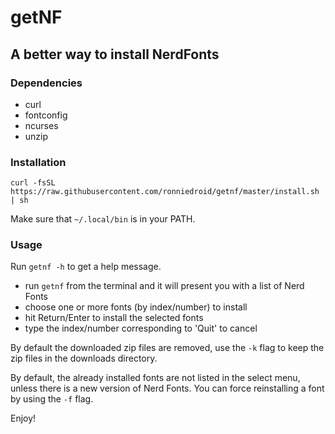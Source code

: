 # getNF

## A better way to install NerdFonts

### Dependencies

- curl
- fontconfig
- ncurses
- unzip

### Installation

```
curl -fsSL https://raw.githubusercontent.com/ronniedroid/getnf/master/install.sh | sh
```

Make sure that `~/.local/bin` is in your PATH.

### Usage

Run `getnf -h` to get a help message.

- run `getnf` from the terminal and it will present you with a list of Nerd Fonts
- choose one or more fonts (by index/number) to install
- hit Return/Enter to install the selected fonts
- type the index/number corresponding to 'Quit' to cancel

By default the downloaded zip files are removed,
use the `-k` flag to keep the zip files in the downloads directory.

By default, the already installed fonts are not listed in the select menu,
unless there is a new version of Nerd Fonts.
You can force reinstalling a font by using the `-f` flag.

Enjoy!

